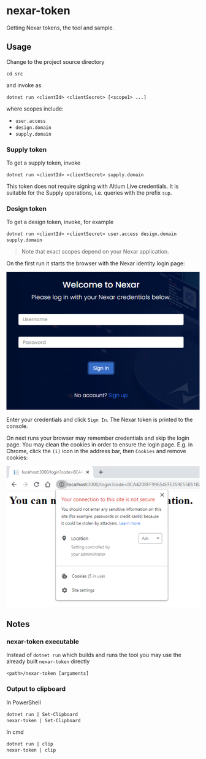 # nexar-token

Getting Nexar tokens, the tool and sample.

## Usage

Change to the project source directory

    cd src

and invoke as

    dotnet run <clientId> <clientSecret> [<scope1> ...]

where scopes include:

- `user.access`
- `design.domain`
- `supply.domain`

### Supply token

To get a supply token, invoke

    dotnet run <clientId> <clientSecret> supply.domain

This token does not require signing with Altium Live credentials.
It is suitable for the Supply operations, i.e. queries with the prefix `sup`.

### Design token

To get a design token, invoke, for example

    dotnet run <clientId> <clientSecret> user.access design.domain supply.domain

> Note that exact scopes depend on your Nexar application.

On the first run it starts the browser with the Nexar identity login page:

![](images/login.png)

Enter your credentials and click `Sign In`.
The Nexar token is printed to the console.

On next runs your browser may remember credentials and skip the login page.
You may clean the cookies in order to ensure the login page. E.g. in Chrome,
click the `(i)` icon in the address bar, then `Cookies` and remove cookies:

![](images/cookies.png)

## Notes

### nexar-token executable

Instead of `dotnet run` which builds and runs the tool you may use the already built `nexar-token` directly

    <path>/nexar-token [arguments]

### Output to clipboard

In PowerShell

    dotnet run | Set-Clipboard
    nexar-token | Set-Clipboard

In cmd

    dotnet run | clip
    nexar-token | clip
